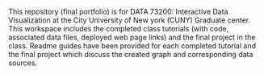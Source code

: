 This repository (final portfolio) is for DATA 73200: Interactive Data Visualization at the City University of New york (CUNY) Graduate center. 
This workspace includes the completed class tutorials (with code, associated data files, deployed web page links) and the final project in the class. 
Readme guides have been provided for each completed tutorial and the final project which discuss the created graph and corresponding data sources. 
